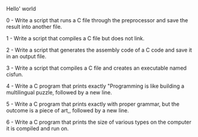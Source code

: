 
Hello' world

0 - Write a script that runs a C file through the preprocessor and save the result into another file. 

1 - Write a script that compiles a C file but does not link.

2 - Write a script that generates the assembly code of a C code and save it in an output file.

3 - Write a script that compiles a C file and creates an executable named cisfun.

4 - Write a C program that prints exactly "Programming is like building a multilingual puzzle, followed by a new line.

5 - Write a C program that prints exactly with proper grammar, but the outcome is a piece of art,, followed by a new line.

6 - Write a C program that prints the size of various types on the computer it is compiled and run on.

